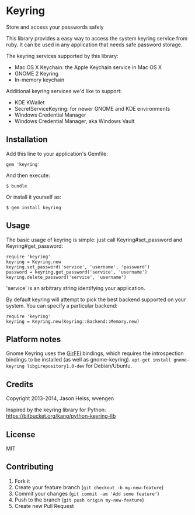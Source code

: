 # Keyring

Store and access your passwords safely

This library provides a easy way to access the system keyring service from ruby.
It can be used in any application that needs safe password storage.

The keyring services supported by this library:
* Mac OS X Keychain: the Apple Keychain service in Mac OS X
* GNOME 2 Keyring
* In-memory keychain

Additional keyring services we'd like to support:
* KDE KWallet
* SecretServiceKeyring: for newer GNOME and KDE environments
* Windows Credential Manager
* Windows Credential Manager, aka Windows Vault

## Installation

Add this line to your application's Gemfile:

    gem 'keyring'

And then execute:

    $ bundle

Or install it yourself as:

    $ gem install keyring

## Usage

The basic usage of keyring is simple: just call Keyring#set_password and
Keyring#get_password:

    require 'keyring'
    keyring = Keyring.new
    keyring.set_password('service', 'username', 'password')
    password = keyring.get_password('service', 'username')
    keyring.delete_password('service', 'username')

'service' is an arbitrary string identifying your application.

By default keyring will attempt to pick the best backend supported on your system.  You can specify a particular backend:

    require 'keyring'
    keyring = Keyring.new(Keyring::Backend::Memory.new)

## Platform notes

Gnome Keyring uses the [GirFFI](https://github.com/mvz/gir_ffi) bindings, which
requires the introspection bindings to be installed (as well as gnome-keyring).
`apt-get install gnome-keyring libgirepository1.0-dev` for Debian/Ubuntu.

## Credits

Copyright 2013-2014, Jason Heiss, wvengen

Inspired by the keyring library for Python:
https://bitbucket.org/kang/python-keyring-lib

## License

MIT

## Contributing

1. Fork it
2. Create your feature branch (`git checkout -b my-new-feature`)
3. Commit your changes (`git commit -am 'Add some feature'`)
4. Push to the branch (`git push origin my-new-feature`)
5. Create new Pull Request

